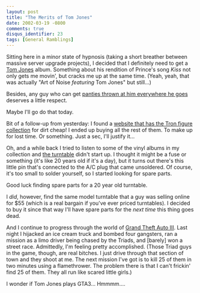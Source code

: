 ```yaml
---
layout: post
title: "The Merits of Tom Jones"
date: 2002-03-19 -0800
comments: true
disqus_identifier: 23
tags: [General Ramblings]
---
```

Sitting here in a minor state of hypnosis (taking a short breather
between massive server upgrade projects), I decided that I definitely
need to get a [Tom Jones](http://www.tomjones.com/) album. Something
about his rendition of Prince's song *Kiss* not only gets me movin', but
cracks me up at the same time. (Yeah, yeah, that was actually "Art of
Noise *featuring* Tom Jones" but still...)
 
 Besides, any guy who can get [panties thrown at him everywhere he
goes](http://www.salon.com/health/sex/urge/1999/10/19/tomjones/)
deserves a little respect.
 
 Maybe I'll go do that today.
 
 Bit of a follow-up from yesterday: I found a [website that has the Tron
figure collection](http://www.emerchandise.com/browse/TRON/ACTIONFI/)
for dirt cheap! I ended up buying all the rest of them. To make up for
lost time. Or something. Just a sec, I'll justify it...
 
 Oh, and a while back I tried to listen to some of the vinyl albums in
my collection and [the
turntable](http://www.compassnet.com/concept/tables/1215s.htm) didn't
start up. I thought it might be a fuse or something (it's like 20 years
old if it's a day), but it turns out there's this little pin that's
connected to the A/C plug that came unsoldered. Of course, it's too
small to solder yourself, so I started looking for spare parts.
 
 Good luck finding spare parts for a 20 year old turntable.
 
 I *did*, however, find the same model turntable that a guy was selling
online for \$55 (which is a real bargain if you've ever priced
turntables). I decided to buy it since that way I'll have spare parts
for the *next time* this thing goes dead.
 
 And I continue to progress through the world of [Grand Theft Auto
III](http://www.rockstargames.com/grandtheftauto3/). Last night I
hijacked an ice cream truck and bombed four gangsters, ran a mission as
a limo driver being chased by the Triads, and [barely] won a street
race. Admittedly, I'm feeling pretty accomplished. (Those Triad guys in
the game, though, are real bitches. I just drive through that section of
town and they shoot at me. The next mission I've got is to kill 25 of
them in two minutes using a flamethrower. The problem there is that I
can't frickin' find 25 of them. They all run like scared little girls.)
 
 I wonder if Tom Jones plays GTA3... Hmmmm....
